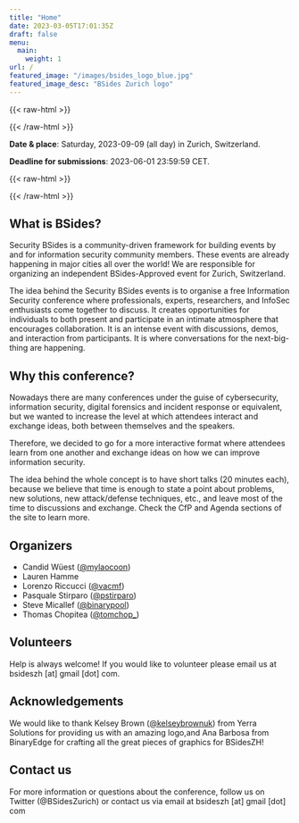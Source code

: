 ```yaml
---
title: "Home"
date: 2023-03-05T17:01:35Z
draft: false
menu:
  main:
    weight: 1
url: /
featured_image: "/images/bsides_logo_blue.jpg"
featured_image_desc: "BSides Zurich logo"
---
```


{{< raw-html >}}
<div class="bg-washed-green ph4 pv1 ma4 br3">
{{< /raw-html >}}

**Date & place**: Saturday, 2023-09-09 (all day) in Zurich, Switzerland.

**Deadline for submissions**: 2023-06-01 23:59:59 CET.

{{< raw-html >}}
</div>
{{< /raw-html >}}

## What is BSides?

Security BSides is a community-driven framework for building events by and for
information security community members. These events are already happening in
major cities all over the world! We are responsible for organizing an
independent BSides-Approved event for Zurich, Switzerland.

The idea behind the Security BSides events is to organise a free Information
Security conference where professionals, experts, researchers, and InfoSec
enthusiasts come together to discuss. It creates opportunities for individuals
to both present and participate in an intimate atmosphere that encourages
collaboration. It is an intense event with discussions, demos, and interaction
from participants. It is where conversations for the next-big-thing are
happening.

## Why this conference?

Nowadays there are many conferences under the guise of cybersecurity,
information security, digital forensics and incident response or equivalent, but
we wanted to increase the level at which attendees interact and exchange ideas,
both between themselves and the speakers.

Therefore, we decided to go for a more interactive format where attendees learn
from one another and exchange ideas on how we can improve information security.

The idea behind the whole concept is to have short talks (20 minutes each),
because we believe that time is enough to state a point about problems, new
solutions, new attack/defense techniques, etc., and leave most of the time to
discussions and exchange. Check the CfP and Agenda sections of the site to learn
more.

## Organizers

- Candid Wüest ([@mylaocoon](https://twitter.com/mylaocoon))
- Lauren Hamme
- Lorenzo Riccucci ([@vacmf](https://twitter.com/vacmf))
- Pasquale Stirparo ([@pstirparo](https://twitter.com/pstirparo))
- Steve Micallef  ([@binarypool](https://twitter.com/binarypool))
- Thomas Chopitea ([@tomchop\_](https://twitter.com/tomchop_))

## Volunteers

Help is always welcome! If you would like to volunteer please email us at
bsideszh [at] gmail [dot] com.

## Acknowledgements

We would like to thank Kelsey Brown ([@kelseybrownuk](https://twitter.com/kelseybrownuk)) from Yerra Solutions for
providing us with an amazing logo,and Ana Barbosa from BinaryEdge for crafting
all the great pieces of graphics for BSidesZH!

## Contact us

For more information or questions about the conference, follow us on Twitter
(@BSidesZurich) or contact us via email at bsideszh [at] gmail [dot] com
